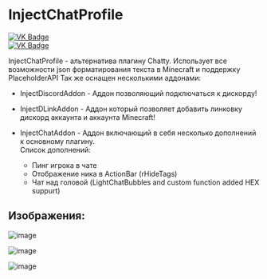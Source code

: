 # InjectChatProfile

[![VK Badge](https://img.shields.io/static/v1?label=VK&message=Studio&logoColor=white&color=blue&logo=VK)](https://vk.com/angelitex/)    
[![VK Badge](https://img.shields.io/static/v1?label=VK&message=Profile&logoColor=white&color=blue&logo=VK)](https://vk.com/tiplurka/)

InjectChatProfile - альтернатива плагину Chatty.
Использует все возможности json форматирования текста в Minecraft и поддержку PlaceholderAPI
Так же оснащен несколькими аддонами:

- InjectDiscordAddon - Аддон позволяющий подключаться к дискорду!

- InjectDLinkAddon - Аддон который позволяет добавить линковку дискорд аккаунта и аккаунта Minecraft!

- InjectChatAddon - Аддон включающий в себя несколько дополнений к основному плагину.   
Список дополнений:
  + Пинг игрока в чате
  + Отображение ника в ActionBar (rHideTags)
  + Чат над головой (LightChatBubbles and custom function added HEX suppurt)





## Изображения:

![image](https://user-images.githubusercontent.com/69672125/127400138-b8f99887-d3b3-4334-a15d-3e3b025ab494.png)


![image](https://user-images.githubusercontent.com/69672125/125178146-a8788680-e1ea-11eb-9034-32fe4b2f9630.png)



![image](https://user-images.githubusercontent.com/69672125/125178156-c6de8200-e1ea-11eb-9037-e44730a7f1c9.png)
